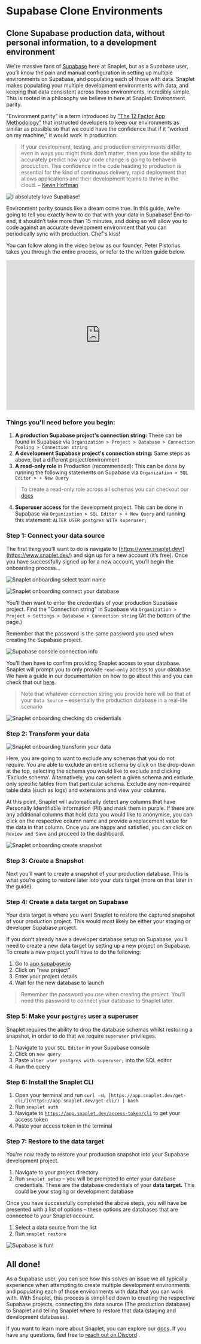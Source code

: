 # Supabase Clone Environments

## Clone Supabase production data, without personal information, to a development environment

We're massive fans of [Supabase](https://supabase.com/) here at Snaplet, but as a Supabase user, you’ll know the pain and manual configuration in setting up multiple environments on Supabase, and populating each of those with data. Snaplet makes populating your multiple development environments with data, and keeping that data consistent across those environments, incredibly simple. This is rooted in a philosophy we believe in here at Snaplet: Environment parity.

"Environment parity" is a term introduced by ["The 12 Factor App Methodology"](https://12factor.net/dev-prod-parity) that instructed developers to keep our environments as similar as possible so that we could have the confidence that if it “worked on my machine,” it would work in production:

> If your development, testing, and production environments differ, even in ways you might think don’t matter, then you lose the ability to accurately predict how your code change is going to behave in production. This confidence in the code heading to production is essential for the kind of continuous delivery, rapid deployment that allows applications and their development teams to thrive in the cloud. – [Kevin Hoffman](https://www.oreilly.com/content/environment-parity-for-rapidly-deployed-cloud-native-apps/)

<div style={{textAlign: 'center'}}>

![I absolutely love Supabase!](/img/snappy-holding-supabase-logo.svg)

</div>

Environment parity sounds like a dream come true. In this guide, we’re going to tell you exactly how to do that with your data in Supabase! End-to-end, it shouldn’t take more than 15 minutes, and doing so will allow you to code against an accurate development environment that you can periodically sync with production. Chef's kiss!

You can follow along in the video below as our founder, Peter Pistorius takes you through the entire process, or refer to the written guide below.

<iframe src="https://www.youtube.com/embed/oPtMMhdhEP4?rel=0" frameborder="0" allow="accelerometer; autoplay; encrypted-media; gyroscope; picture-in-picture; modestbranding; showinfo=0" allowfullscreen width="100%" height="400px"></iframe>

### Things you'll need before you begin:
1. **A production Supabase project's connection string:** These can be found in Supabase via `Organization > Project > Database > Connection Pooling > Connection string`
2. **A development Supabase project's connection string:** Same steps as above, but a different project/environment
3. **A read-only role** in Production (recommended): This can be done by running the following statements on Supabase via `Organization > SQL Editor > + New Query`

> To create a read-only role across all schemas you can checkout our [docs](/postgresql/create-read-only-role)

4. **Superuser access** for the development project. This can be done in Supabase via `Organization > SQL Editor > + New Query` and running this statement:
   `ALTER USER postgres WITH superuser;`

### Step 1: Connect your data source
The first thing you’ll want to do is navigate to [https://www.snaplet.dev/](https://www.snaplet.dev/) and sign up for a new account (it’s free). Once you have successfully signed up for a new account, you’ll begin the onboarding process...

![Snaplet onboarding select team name](../../static/screenshots/supabase-integration/onboarding_team_name.png)



![Snaplet onboarding connect your database](../../static/screenshots/supabase-integration/onboarding_connect_db.png)

You’ll then want to enter the credentials of your production Supabase project. Find the "Connection string" in Supabase via `Organization > Project > Settings > Database > Connection string` (At the bottom of the page.)

Remember that the password is the same password you used when creating the Supabase project.


![Supabase console connection info](../../static/screenshots/supabase-integration/supabase_connection_info.png)

You’ll then have to confirm providing Snaplet access to your database. Snaplet will prompt you to only provide `read-only` access to your database. We have a guide in our documentation on how to go about this and you can check that out [here](https://docs.snaplet.dev/postgresql/create-read-only-role).

> Note that whatever connection string you provide here will be that of your `Data Source` – essentially the production database in a real-life scenario


![Snaplet onboarding checking db credentials](../../static/screenshots/supabase-integration/onboarding_write_access.png)


### Step 2: Transform your data

![Snaplet onboarding transform your data](../../static/screenshots/supabase-integration/onboarding_transform_data.png)

Here, you are going to want to exclude any schemas that you do not require. You are able to exclude an entire schema by click on the drop-down at the top, selecting the schema you would like to exclude and clicking ‘Exclude schema’. Alternatively, you can select a given schema and exclude only specific tables from that particular schema. Exclude any non-required table data (such as logs) and extensions and view your columns. 

At this point, Snaplet will automatically detect any columns that have Personally Identifiable Information (PII) and mark them in purple. If there are any additional columns that hold data you would like to anonymise, you can click on the respective column name and provide a replacement value for the data in that column. Once you are happy and satisfied, you can click on `Review and Save`  and proceed to the dashboard.


![Snaplet onboarding create snapshot](../../static/screenshots/supabase-integration/onboarding_create_snapshot.png)

### Step 3: Create a Snapshot
Next you’ll want to create a snapshot of your production database. This is what you’re going to restore later into your data target (more on that later in the guide).

### Step 4: Create a data target on Supabase
Your data target is where you want Snaplet to restore the captured snapshot of your production project. This would most likely be either your staging or developer Supabase project.

If you don’t already have a developer database setup on Supabase, you’ll need to create a new data target by setting up a new project on Supabase. To create a new project you’ll have to do the following:

1. Go to [app.supabase.io](https://app.supabase.io)
2. Click on “new project”
3. Enter your project details
4. Wait for the new database to launch

> Remember the password you use when creating the project. You’ll need this password to connect your database to Snaplet later. 

### Step 5: Make your `postgres` user a superuser
Snaplet requires the ability to drop the database schemas whilst restoring a snapshot, in order to do that we require `superuser` privileges.

1. Navigate to your `SQL Editor` in your Supabase console
2. Click on `new query`
3. Paste `alter user postgres with superuser;` into the SQL editor
4. Run the query

### Step 6: Install the Snaplet CLI
1. Open your terminal and run `curl -sL [https://app.snaplet.dev/get-cli/](https://app.snaplet.dev/get-cli/) | bash`
2. Run `snaplet auth`
3. Navigate to [`https://app.snaplet.dev/access-token/cli`](https://app.snaplet.dev/access-token/cli) to get your access token
4. Paste your access token in the terminal

### Step 7: Restore to the data target
You're now ready to restore your production snapshot into your Supabase development project.

1. Navigate to your project directory
2. Run `snaplet setup` – you will be prompted to enter your database credentials. These are the database credentials of your **data target.** This could be your staging or development database

Once you have successfully completed the above steps, you will have be presented with a list of options – these options are databases that are connected to your Snaplet account.

1. Select a data source from the list
2. Run `snaplet restore`


<div style={{textAlign: 'center'}}>

![Supabase is fun!](/img/snappy-with-supabase-ball.svg)

</div>

## All done!

As a Supabase user, you can see how this solves an issue we all typically experience when attempting to create multiple development environments and populating each of those environments with data that you can work with. With Snaplet, this process is simplified down to creating the respective Supabase projects, connecting the data source (The production database) to Snaplet and telling Snaplet where to restore that data (staging and development databases).


If you want to learn more about Snaplet, you can explore our [docs](https://docs.snaplet.dev/). If you have any questions, feel free to [reach out on Discord](https://discord.com/invite/6HUuajc866) .




